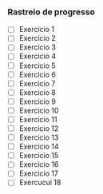### Rastreio de progresso

- [ ] Exercicio 1
- [ ] Exercicio 2
- [ ] Exercicio 3
- [ ] Exercicio 4
- [ ] Exercicio 5
- [ ] Exercicio 6
- [ ] Exercicio 7
- [ ] Exercicio 8
- [ ] Exercicio 9
- [ ] Exercicio 10
- [ ] Exercicio 11
- [ ] Exercicio 12
- [ ] Exercicio 13
- [ ] Exercicio 14
- [ ] Exercicio 15
- [ ] Exercicio 16
- [ ] Exercicio 17
- [ ] Exercucui 18